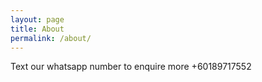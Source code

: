 ```yaml
---
layout: page
title: About
permalink: /about/
---
```


Text our whatsapp number to enquire more +60189717552
